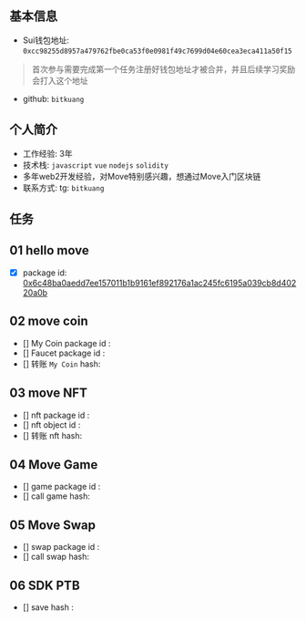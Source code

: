 ## 基本信息
- Sui钱包地址: `0xcc98255d8957a479762fbe0ca53f0e0981f49c7699d04e60cea3eca411a50f15`
> 首次参与需要完成第一个任务注册好钱包地址才被合并，并且后续学习奖励会打入这个地址
- github: `bitkuang`

## 个人简介
- 工作经验: 3年
- 技术栈: `javascript` `vue` `nodejs` `solidity`
- 多年web2开发经验，对Move特别感兴趣，想通过Move入门区块链
- 联系方式: tg: `bitkuang` 

## 任务

##   01 hello move  
- [x] package id: [0x6c48ba0aedd7ee157011b1b9161ef892176a1ac245fc6195a039cb8d40220a0b](https://suiscan.xyz/testnet/object/0x6c48ba0aedd7ee157011b1b9161ef892176a1ac245fc6195a039cb8d40220a0b/contracts)

##   02 move coin
- [] My Coin package id : 
- [] Faucet package id : 
- [] 转账 `My Coin` hash:

##   03 move NFT
- [] nft package id :
- [] nft object id : 
- [] 转账 nft  hash:

##   04 Move Game
- [] game package id :
- [] call game hash:

##   05 Move Swap
- [] swap package id :
- [] call swap hash:

##   06 SDK PTB
- [] save hash :
